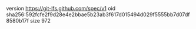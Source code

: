 version https://git-lfs.github.com/spec/v1
oid sha256:592fcfe2f9d28e4e2bbae5b23ab3f617d015494d029f5555bb7d07df8580b17f
size 972
